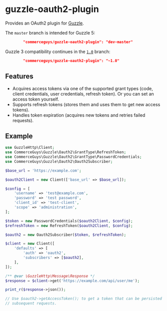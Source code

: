 guzzle-oauth2-plugin
====================

Provides an OAuth2 plugin for [Guzzle](http://guzzlephp.org/).

The `master` branch is intended for Guzzle 5:
```json
        "commerceguys/guzzle-oauth2-plugin": "dev-master"
```

Guzzle 3 compatibility continues in the [`1.0`](https://github.com/commerceguys/guzzle-oauth2-plugin/tree/1.0) branch:
```json
        "commerceguys/guzzle-oauth2-plugin": "~1.0"
```

## Features

- Acquires access tokens via one of the supported grant types (code, client credentials,
  user credentials, refresh token). Or you can set an access token yourself.
- Supports refresh tokens (stores them and uses them to get new access tokens).
- Handles token expiration (acquires new tokens and retries failed requests).

## Example
```php
use GuzzleHttp\Client;
use CommerceGuys\Guzzle\Oauth2\GrantType\RefreshToken;
use CommerceGuys\Guzzle\Oauth2\GrantType\PasswordCredentials;
use CommerceGuys\Guzzle\Oauth2\Oauth2Subscriber;

$base_url = 'https://example.com';

$oauth2Client = new Client(['base_url' => $base_url]);

$config = [
    'username' => 'test@example.com',
    'password' => 'test password',
    'client_id' => 'test-client',
    'scope' => 'administration',
];

$token = new PasswordCredentials($oauth2Client, $config);
$refreshToken = new RefreshToken($oauth2Client, $config);

$oauth2 = new Oauth2Subscriber($token, $refreshToken);

$client = new Client([
    'defaults' => [
        'auth' => 'oauth2',
        'subscribers' => [$oauth2],
    ],
]);

/** @var \GuzzleHttp\Message\Response */
$response = $client->get('https://example.com/api/user/me');

print_r($response->json());

// Use $oauth2->getAccessToken(); to get a token that can be persisted for
// subsequent requests.

```
